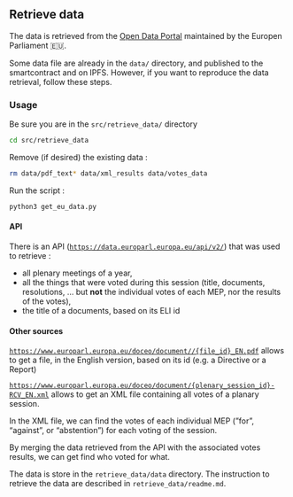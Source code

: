 ## Retrieve data

The data is retrieved from the [Open Data Portal](https://data.europarl.europa.eu/en/developer-corner/opendata-api) maintained by the Europen Parliament 🇪🇺. 

Some data file are already in the `data/` directory, and published to the smartcontract and on IPFS.
However, if you want to reproduce the data retrieval, follow these steps.

### Usage
Be sure you are in the `src/retrieve_data/` directory
```bash
cd src/retrieve_data
```

Remove (if desired) the existing data : 
```bash
rm data/pdf_text* data/xml_results data/votes_data
```

Run the script : 
```bash 
python3 get_eu_data.py
```






#### API

There is an API ([`https://data.europarl.europa.eu/api/v2/`](https://data.europarl.europa.eu/api/v2/)) that was used to retrieve : 

- all plenary meetings of a year,
- all the things that were voted during this session (title, documents, resolutions, … but **not** the individual votes of each MEP, nor the results of the votes),
- the title of a documents, based on its ELI id

#### Other sources

[`https://www.europarl.europa.eu/doceo/document//{file_id}_EN.pdf`]() allows to get a file, in the English version, based on its id (e.g. a Directive or a Report)

[`https://www.europarl.europa.eu/doceo/document/{plenary_session_id}-RCV_EN.xml`](https://www.europarl.europa.eu/doceo/document/%7Bfile_id%7D-RCV_EN.xml) allows to get an XML file containing all votes of a planary session. 

In the XML file, we can find the votes of each individual MEP (”for”, “against”, or “abstention”) for each voting of the session. 

By merging the data retrieved from the API with the associated votes results, we can get find who voted for what.

The data is store in the `retrieve_data/data` directory.
The instruction to retrieve the data are described in `retrieve_data/readme.md`.
 